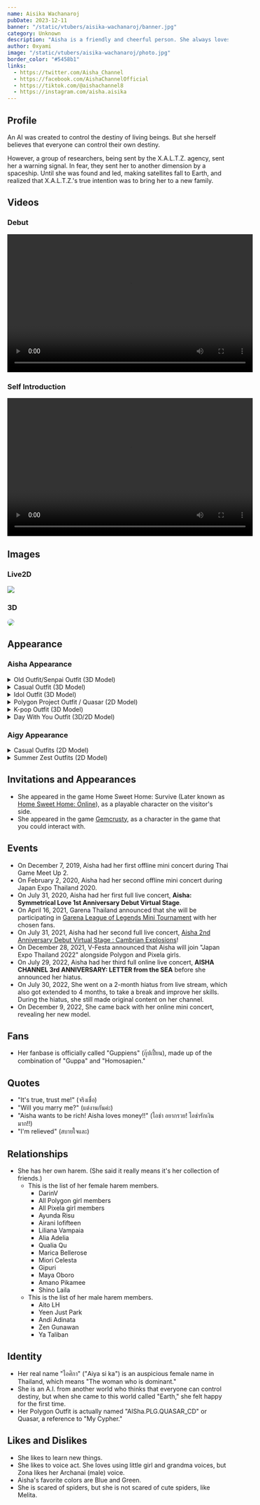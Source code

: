 ```yaml
---
name: Aisika Wachanaroj
pubDate: 2023-12-11
banner: "/static/vtubers/aisika-wachanaroj/banner.jpg"
category: Unknown
description: "Aisha is a friendly and cheerful person. She always loves to learn something new and enjoys studying lots. At times, she's also quite childish and demanding of her viewers to fulfill her small demands. She is also an easily hopeful person. "
author: 0xyami
image: "/static/vtubers/aisika-wachanaroj/photo.jpg"
border_color: "#5458b1"
links:
  - https://twitter.com/Aisha_Channel
  - https://facebook.com/AishaChannelOfficial
  - https://tiktok.com/@aishachannel8
  - https://instagram.com/aisha.aisika
---
```



## Profile

An AI was created to control the destiny of living beings. But she herself believes that everyone can control their own destiny.

However, a group of researchers, being sent by the X.A.L.T.Z. agency, sent her a warning signal. In fear, they sent her to another dimension by a spaceship. Until she was found and led, making satellites fall to Earth, and realized that X.A.L.T.Z.'s true intention was to bring her to a new family.

## Videos

### Debut

<video controls width="560" height="315">
  <source src="/static/vtubers/aisha/media/videos/debut.mp4" type="video/mp4" />
</video>

### Self Introduction

<video controls width="560" height="315">
  <source src="/static/vtubers/aisha/media/videos/intro.mp4" type="video/mp4" />
</video>

## Images

### Live2D

<img src="/static/vtubers/aisha/media/images/live2d.webp" type="image/webp" />

### 3D

<img src="/static/vtubers/aisha/media/images/3d.webp" type="image/webp" style="border-radius: 50px;" />

## Appearance

### Aisha Appearance

<details>
    <summary>Old Outfit/Senpai Outfit (3D Model)</summary>

Originally, Aisha wore a uniquely designed white coat with a black shirt inside. The blonde hair for this outfit carried onto future outfits with variation.

</details>

<details>
    <summary>Casual Outfit (3D Model)</summary>

On May 30, Aisha changed the outfit to a uniquely designed white-green jacket with black and yellow stripes, tied with a rope, and a white shirt with a green collar. A unique green triangular hairpin completed the look.

</details>

<details>
    <summary>Idol Outfit (3D Model)</summary>

On July 31, at her concert, she wore a white-green idol suit with a red bow and a tie with a bell. The black string goes from her shirt to the skirt. Her hair ties have a red bow with a white stripe. Her bell is on the left side.

</details>

<details>
    <summary>Polygon Project Outfit / Quasar (2D Model)</summary>

On May 29, Aisha debuted her new 2D live costume. She now wears a new jacket with the collar being green, with an Aisha Project shirt, as well as a unique green triangular hairpin.

</details>

<details>
    <summary>K-pop Outfit (3D Model)</summary>

On June 9, Aisha switched from a Japanese style idol outfit to a K-pop style idol outfit for her second concert. She is now wearing a tailored black slim-fitting suit with a golden stripe, as well as a unique green triangular hairpin.

</details>

<details>
    <summary>Day With You Outfit (3D/2D Model)</summary>

On July 31st, Aisha received a surprise gift from her staff: a new 2D and 3D model. She wore a yellow off-the-shoulder shirt, overlapped with a black shirt. She also wore a green and black outer jacket and a black and white hat with green letters that said "YouGotNoJams."

Additionally, she revealed a loli form on December 9, 2022.

</details>

### Aigy Appearance

<details>
    <summary>Casual Outfits (2D Model)</summary>

Same as her casual outfits, but in chibi form.

</details>

<details>
    <summary>Summer Zest Outfits (2D Model)</summary>

A two-piece bikini, with a green transparent skirt. She also wears a white hat with a blue ribbon.

</details>

## Invitations and Appearances

- She appeared in the game Home Sweet Home: Survive (Later known as [Home Sweet Home: Online](https://store.steampowered.com/app/2334220/Home_Sweet_Home__Online/)), as a playable character on the visitor's side.
- She appeared in the game [Gemcrusty](https://store.steampowered.com/app/2287990/GemCrusty/), as a character in the game that you could interact with.

## Events

- On December 7, 2019, Aisha had her first offline mini concert during Thai Game Meet Up 2.
- On February 2, 2020, Aisha had her second offline mini concert during Japan Expo Thailand 2020.
- On July 31, 2020, Aisha had her first full live concert, **Aisha: Symmetrical Love 1st Anniversary Debut Virtual Stage**.
- On April 16, 2021, Garena Thailand announced that she will be participating in [Garena League of Legends Mini Tournament](https://lol.garena.in.th/news/articles/18445) with her chosen fans.
- On July 31, 2021, Aisha had her second full live concert, [Aisha 2nd Anniversary Debut Virtual Stage : Cambrian Explosions](https://virtualyoutuber.fandom.com/wiki/Aisha_2nd_Anniversary_Debut_Virtual_Stage_:_Cambrian_Explosion)!
- On December 28, 2021, V-Festa announced that Aisha will join "Japan Expo Thailand 2022" alongside Polygon and Pixela girls.
- On July 29, 2022, Aisha had her third full online live concert, **AISHA CHANNEL 3rd ANNIVERSARY: LETTER from the SEA** before she announced her hiatus.
- On July 30, 2022, She went on a 2-month hiatus from live stream, which also got extended to 4 months, to take a break and improve her skills. During the hiatus, she still made original content on her channel.
- On December 9, 2022, She came back with her online mini concert, revealing her new model.

## Fans

- Her fanbase is officially called "Guppiens" (กุ๊ปเปี้ยน), made up of the combination of "Guppa" and "Homosapien."

## Quotes

- "It's true, trust me!" (จริงเชื่อ)
- "Will you marry me?" (แต่งานกันค่ะ)
- "Aisha wants to be rich! Aisha loves money!!" (ไอช่า อยากรวย! ไอช่ารักเงินมาก!!)
- "I'm relieved" (สบายใจและ)

## Relationships

- She has her own harem. (She said it really means it's her collection of friends.)
    - This is the list of her female harem members.
        - DarinV
        - All Polygon girl members
        - All Pixela girl members
        - Ayunda Risu
        - Airani Iofifteen
        - Liliana Vampaia
        - Alia Adelia
        - Qualia Qu
        - Marica Bellerose
        - Miori Celesta
        - Gipuri
        - Maya Oboro
        - Amano Pikamee
        - Shino Laila
    - This is the list of her male harem members. 
        - Aito LH
        - Yeen Just Park
        - Andi Adinata
        - Zen Gunawan
        - Ya Taliban

## Identity

- Her real name "ไอศิกา" ("Aiya si ka") is an auspicious female name in Thailand, which means "The woman who is dominant."
- She is an A.I. from another world who thinks that everyone can control destiny, but when she came to this world called "Earth," she felt happy for the first time.
- Her Polygon Outfit is actually named "AISha.PLG.QUASAR_CD" or Quasar, a reference to "My Cypher."

## Likes and Dislikes

- She likes to learn new things.
- She likes to voice act. She loves using little girl and grandma voices, but Zona likes her Archanai (male) voice.
- Aisha's favorite colors are Blue and Green.
- She is scared of spiders, but she is not scared of cute spiders, like Melita.
